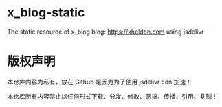 # x_blog-static
The static resource of x_blog blog: https://xheldon.com using jsdelivr


# 版权声明

本仓库内容为私有，放在 Github 是因为为了使用 jsdelivr cdn 加速！

本仓库所有内容禁止以任何形式下载、分发、修改、恶搞、传播、引用、复制！
